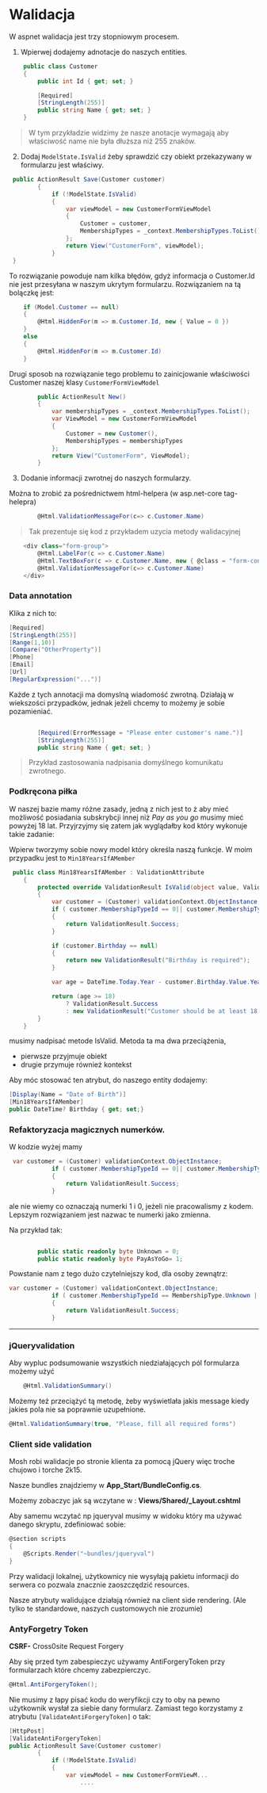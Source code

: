 # Walidacja

W aspnet walidacja jest trzy stopniowym procesem. 

1. Wpierwej dodajemy adnotacje do naszych entities.

```csharp
    public class Customer
    {
        public int Id { get; set; }

        [Required]
        [StringLength(255)]
        public string Name { get; set; }
    }
```

> W tym przykładzie widzimy że nasze anotacje wymagają aby właściwość name nie była dłuższa niż 255 znaków.

2. Dodaj `ModelState.IsValid` żeby sprawdzić czy obiekt przekazywany w formularzu jest właściwy. 

```csharp
 public ActionResult Save(Customer customer)
        {
            if (!ModelState.IsValid)
            {
                var viewModel = new CustomerFormViewModel
                {
                    Customer = customer,
                    MembershipTypes = _context.MembershipTypes.ToList()
                };
                return View("CustomerForm", viewModel);
            }
 }
```

To rozwiązanie powoduje nam kilka błędów, gdyż informacja o Customer.Id nie jest przesyłana w naszym ukrytym formularzu. Rozwiązaniem na tą bolączkę jest:

```csharp
    if (Model.Customer == null)
    {
        @Html.HiddenFor(m => m.Customer.Id, new { Value = 0 })
    }
    else
    {
        @Html.HiddenFor(m => m.Customer.Id)
    }
```

Drugi sposob na rozwiązanie tego problemu to zainicjowanie właściwości Customer naszej klasy `CustomerFormViewModel`

```csharp
        public ActionResult New()
        {
            var membershipTypes = _context.MembershipTypes.ToList();
            var ViewModel = new CustomerFormViewModel
            {
                Customer = new Customer(),
                MembershipTypes = membershipTypes
            };
            return View("CustomerForm", ViewModel);
        }

```



3. Dodanie informacji zwrotnej do naszych formularzy. 

Można to zrobić za pośrednictwem html-helpera (w asp.net-core tag-helepra)

```csharp
        @Html.ValidationMessageFor(c=> c.Customer.Name)
```

> Tak prezentuje się kod z przykładem uzycia metody walidacyjnej

```csharp
    <div class="form-group">
        @Html.LabelFor(c => c.Customer.Name)
        @Html.TextBoxFor(c => c.Customer.Name, new { @class = "form-control" })
        @Html.ValidationMessageFor(c=> c.Customer.Name)
    </div>
```

### Data annotation

Klika z nich to:

```csharp
[Required]
[StringLength(255)]
[Range(1,10)]
[Compare("OtherProperty")]
[Phone]
[Email]
[Url]
[RegularExpression("...")]
```

Każde z tych annotacji ma domyslną wiadomość zwrotną. Działają w wiekszości przypadków, jednak jeżeli chcemy to możemy je sobie pozamieniać. 

```csharp

        [Required(ErrorMessage = "Please enter customer's name.")]
        [StringLength(255)]
        public string Name { get; set; }
```

> Przykład zastosowania nadpisania domyślnego komunikatu zwrotnego.

### Podkręcona piłka

W naszej bazie mamy różne zasady, jedną z nich jest to ż aby mieć możliwość posiadania subskrybcji innej niż *Pay as you go* musimy mieć powyżej 18 lat. Przyjrzyjmy się zatem jak wyglądałby kod który wykonuje takie zadanie:

Wpierw tworzymy sobie nowy model który określa naszą funkcje. W moim przypadku jest to `Min18YearsIfAMember`

```csharp
 public class Min18YearsIfAMember : ValidationAttribute
    {
        protected override ValidationResult IsValid(object value, ValidationContext validationContext)
        {
            var customer = (Customer) validationContext.ObjectInstance;
            if ( customer.MembershipTypeId == 0|| customer.MembershipTypeId == 1)
            {
                return ValidationResult.Success;
            }

            if (customer.Birthday == null)
            {
                return new ValidationResult("Birthday is required");
            }

            var age = DateTime.Today.Year - customer.Birthday.Value.Year;

            return (age >= 18)
                ? ValidationResult.Success
                : new ValidationResult("Customer should be at least 18 years old to go on a membership.");
        }
    }
```

musimy nadpisać metode IsValid. Metoda ta ma dwa przeciążenia, 

- pierwsze przyjmuje obiekt
- drugie przymuje również kontekst

Aby móc stosować ten atrybut, do naszego entity dodajemy:

```csharp
[Display(Name = "Date of Birth")]
[Min18YearsIfAMember]
public DateTime? Birthday { get; set;}
```

### Refaktoryzacja magicznych numerków.

W kodzie wyżej mamy

```csharp
 var customer = (Customer) validationContext.ObjectInstance;
            if ( customer.MembershipTypeId == 0|| customer.MembershipTypeId == 1)
            {
                return ValidationResult.Success;
            }
```

ale nie wiemy co oznaczają numerki 1 i 0, jeżeli nie pracowalismy z kodem. Lepszym rozwiązaniem jest nazwac te numerki jako zmienna.

Na przykład tak:

```csharp

        public static readonly byte Unknown = 0;
        public static readonly byte PayAsYoGo= 1;

```

Powstanie nam z tego dużo czytelniejszy kod, dla osoby  zewnątrz:

```csharp
var customer = (Customer) validationContext.ObjectInstance;
            if ( customer.MembershipTypeId == MembershipType.Unknown || customer.MembershipTypeId == MembershipType.PayAsYoGo)
            {
                return ValidationResult.Success;
            }
```

---

### jQueryvalidation

Aby wypluc podsumowanie wszystkich niedziałających pól formularza możemy użyć 

```csharp
    @Html.ValidationSummary()
```

Możemy też przeciążyć tą metodę, żeby wyświetlała jakis message kiedy jakies pola nie sa poprawnie uzupełnione. 

```csharp
@Html.ValidationSummary(true, "Please, fill all required forms")
```

### Client side validation

Mosh robi walidacje po stronie klienta za pomocą jQuery więc troche chujowo i torche 2k15. 

Nasze bundles znajdziemy w **App_Start/BundleConfig.cs**.

Możemy zobaczyc jak są wczytane w : **Views/Shared/_Layout.cshtml**

Aby samemu wczytać np jqueryval musimy w widoku który ma używać danego skryptu, zdefiniować sobie:

```csharp
@section scripts
{
    @Scripts.Render("~bundles/jqueryval")
}

```

Przy walidacji lokalnej, użytkownicy nie wysyłają pakietu informacji do serwera co pozwala znacznie zaoszczędzić resources.

Nasze atrybuty walidujące działają również na client side rendering. (Ale tylko te standardowe, naszych customowych nie zrozumie)

### AntyForgetry Token

**CSRF-** Cross0site Request Forgery

Aby się przed tym zabespieczyc używamy AntiForgeryToken przy formularzach które chcemy zabezpierczyc. 

```csharp
@Html.AntiForgeryToken();
```

Nie musimy z łapy pisać kodu do weryfikcji czy to oby na pewno użytkownik wysłał za siebie dany formularz. Zamiast tego korzystamy z atrybutu `[ValidateAntiForgeryToken]` o tak:

```csharp
[HttpPost]
[ValidateAntiForgeryToken]
public ActionResult Save(Customer customer)
        {
            if (!ModelState.IsValid)
            {
                var viewModel = new CustomerFormViewM...
                    ....
```


